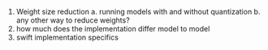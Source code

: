 1. Weight size reduction
   a. running models with and without quantization
   b. any other way to reduce weights?
2. how much does the implementation differ model to model
3. swift implementation specifics 
